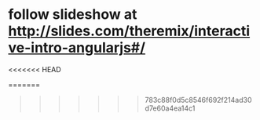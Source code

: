 # follow slideshow at http://slides.com/theremix/interactive-intro-angularjs#/
<<<<<<< HEAD

=======
>>>>>>> 783c88f0d5c8546f692f214ad30d7e60a4ea14c1
